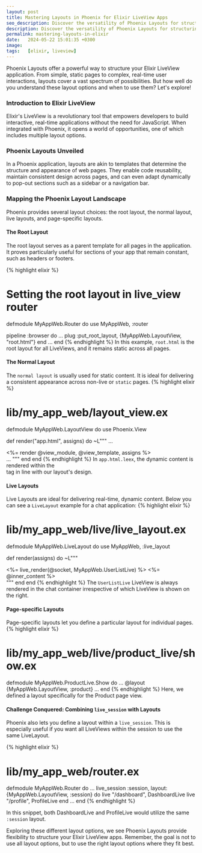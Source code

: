 ```yaml
---
layout: post
title: Mastering Layouts in Phoenix for Elixir LiveView Apps
seo_description: Discover the versatility of Phoenix Layouts for structuring your Elixir LiveView applications. Whether you're crafting simple static pages or building complex, dynamic user interfaces, Phoenix Layouts provide the essential framework for seamless, real-time user interactions. Learn how to enhance your web development process with Phoenix Layouts today!
description: Discover the versatility of Phoenix Layouts for structuring your Elixir LiveView applications. Learn how to enhance your web development process with Phoenix Layouts today!
permalink: mastering-layouts-in-elixir
date:   2024-05-22 15:01:35 +0300
image:  
tags:   [elixir, liveview]
---
```


Phoenix Layouts offer a powerful way to structure your Elixir LiveView application. From simple, static pages to complex, real-time user interactions, layouts cover a vast spectrum of possibilities. But how well do you understand these layout options and when to use them? Let's explore!
### Introduction to Elixir LiveView
Elixir's LiveView is a revolutionary tool that empowers developers to build interactive, real-time applications without the need for JavaScript. When integrated with Phoenix, it opens a world of opportunities, one of which includes multiple layout options.
### Phoenix Layouts Unveiled
In a Phoenix application, layouts are akin to templates that determine the structure and appearance of web pages. They enable code reusability, maintain consistent design across pages, and can even adapt dynamically to pop-out sections such as a sidebar or a navigation bar.
### Mapping the Phoenix Layout Landscape
Phoenix provides several layout choices: the root layout, the normal layout, live layouts, and page-specific layouts.

#### The Root Layout
The root layout serves as a parent template for all pages in the application. It proves particularly useful for sections of your app that remain constant, such as headers or footers.

{% highlight elixir %}
# Setting the root layout in live_view router
 defmodule MyAppWeb.Router do
   use MyAppWeb, :router

   pipeline :browser do
    ...
    plug :put_root_layout, {MyAppWeb.LayoutView, "root.html"}
   end
   ...
 end
{% endhighlight %}
In this example, ```root.html``` is the root layout for all LiveViews, and it remains static across all pages.

#### The Normal Layout
The `normal layout` is usually used for static content. It is ideal for delivering a consistent appearance across non-live or `static` pages.
{% highlight elixir %}
# lib/my_app_web/layout_view.ex
defmodule MyAppWeb.LayoutView do
  use Phoenix.View

  def render("app.html", assigns) do
    ~L"""
      ...
      <main role='main'>
       <%= render @view_module, @view_template, assigns %>
      </main>
      ...
    """
    end
  end
{% endhighlight %}
In `app.html.leex`, the dynamic content is rendered within the <main> tag in line with our layout's design.

#### Live Layouts
Live Layouts are ideal for delivering real-time, dynamic content. Below you can see a `LiveLayout` example for a chat application:
{% highlight elixir %}
# lib/my_app_web/live/live_layout.ex
defmodule MyAppWeb.LiveLayout do
  use MyAppWeb, :live_layout

  def render(assigns) do
    ~L"""
      <div class="chat-container">
        <%= live_render(@socket, MyAppWeb.UserListLive) %>
        <%= @inner_content %>
      </div>
    """
  end
end
{% endhighlight %}
The `UserListLive` LiveView is always rendered in the chat container irrespective of which LiveView is shown on the right.

#### Page-specific Layouts

Page-specific layouts let you define a particular layout for individual pages.
{% highlight elixir %}
# lib/my_app_web/live/product_live/show.ex
defmodule MyAppWeb.ProductLive.Show do
 ...
 @layout {MyAppWeb.LayoutView, :product}
 ...
end
{% endhighlight %}
Here, we defined a layout specifically for the Product page view.

#### Challenge Conquered: Combining `live_session` with Layouts

Phoenix also lets you define a layout within a `live_session`. This is especially useful if you want all LiveViews within the session to use the same LiveLayout.

{% highlight elixir %}
# lib/my_app_web/router.ex
defmodule MyAppWeb.Router do
 ...
 live_session :session, layout: {MyAppWeb.LayoutView, :session} do
   live "/dashboard", DashboardLive
   live "/profile", ProfileLive
 end
 ...
end
{% endhighlight %}

In this snippet, both DashboardLive and ProfileLive would utilize the same `:session` layout.

Exploring these different layout options, we see Phoenix Layouts provide flexibility to structure your Elixir LiveView apps. Remember, the goal is not to use all layout options, but to use the right layout options where they fit best.





